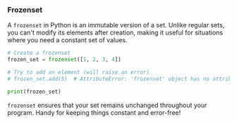 
### Frozenset

A `frozenset` in Python is an immutable version of a set. Unlike regular sets, you can't modify its elements after creation, making it useful for situations where you need a constant set of values.

```python
# Create a frozenset
frozen_set = frozenset([1, 2, 3, 4])

# Try to add an element (will raise an error)
# frozen_set.add(5)  # AttributeError: 'frozenset' object has no attribute 'add'

print(frozen_set)


```

`frozenset` ensures that your set remains unchanged throughout your program. Handy for keeping things constant and error-free!
